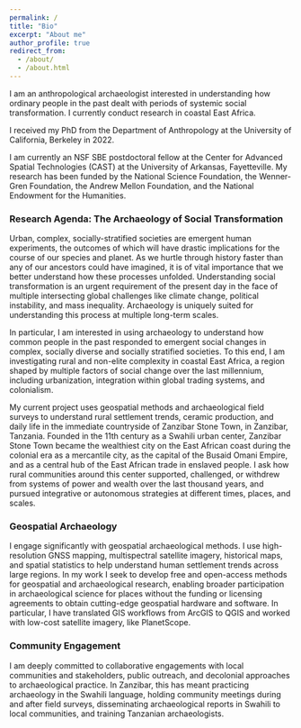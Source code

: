 ```yaml
---
permalink: /
title: "Bio"
excerpt: "About me"
author_profile: true
redirect_from: 
  - /about/
  - /about.html
---
```


I am an anthropological archaeologist interested in understanding how ordinary people in the past dealt with periods of systemic social transformation. I currently conduct research in coastal East Africa.

I received my PhD from the Department of Anthropology at the University of California, Berkeley in 2022. 

I am currently an NSF SBE postdoctoral fellow at the Center for Advanced Spatial Technologies (CAST) at the University of Arkansas, Fayetteville. My research has been funded by the National Science Foundation, the Wenner-Gren Foundation, the Andrew Mellon Foundation, and the National Endowment for the Humanities.

### Research Agenda: The Archaeology of Social Transformation
Urban, complex, socially-stratified societies are emergent human experiments, the outcomes of which will have drastic implications for the course of our species and planet. As we hurtle through history faster than any of our ancestors could have imagined, it is of vital importance that we better understand how these processes unfolded. Understanding social transformation is an urgent requirement of the present day in the face of multiple intersecting global challenges like climate change, political instability, and mass inequality. Archaeology is uniquely suited for understanding this process at multiple long-term scales.

In particular, I am interested in using archaeology to understand how common people in the past responded to emergent social changes in complex, socially diverse and socially stratified societies. To this end, I am investigating rural and non-elite complexity in coastal East Africa, a region shaped by multiple factors of social change over the last millennium, including urbanization, integration within global trading systems, and colonialism. 

My current project uses geospatial methods and archaeological field surveys to understand rural settlement trends, ceramic production, and daily life in the immediate countryside of Zanzibar Stone Town, in Zanzibar, Tanzania. Founded in the 11th century as a Swahili urban center, Zanzibar Stone Town became the wealthiest city on the East African coast during the colonial era as a mercantile city, as the capital of the Busaid Omani Empire, and as a central hub of the East African trade in enslaved people. I ask how rural communities around this center supported, challenged, or withdrew from systems of power and wealth over the last thousand years, and pursued integrative or autonomous strategies at different times, places, and scales.

### Geospatial Archaeology
I engage significantly with geospatial archaeological methods. I use high-resolution GNSS mapping, multispectral satellite imagery, historical maps, and spatial statistics to help understand human settlement trends across large regions. In my work I seek to develop free and open-access methods for geospatial and archaeological research, enabling broader participation in archaeological science for places without the funding or licensing agreements to obtain cutting-edge geospatial hardware and software. In particular, I have translated GIS workflows from ArcGIS to QGIS and worked with low-cost satellite imagery, like PlanetScope.

### Community Engagement
I am deeply committed to collaborative engagements with local communities and stakeholders, public outreach, and decolonial approaches to archaeological practice. In Zanzibar, this has meant practicing archaeology in the Swahili language, holding community meetings during and after field surveys, disseminating archaeological reports in Swahili to local communities, and training Tanzanian archaeologists.


